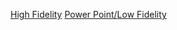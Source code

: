 [High Fidelity](https://www.figma.com/file/ClPvwN2igMomlnbcWwvy7P/Inbilla-Wireframe?type=design&node-id=271-2617&mode=design&t=b1mDHWTLZ1mf7hRU-0 )
[Power Point/Low Fidelity](https://www.canva.com/design/DAF3lacRvxI/DH6INMOvNcHt8F9Q1oorUw/edit?fbclid=IwAR0251QVnObR9H4VQewg-tFDFQG2C8AnM6cx4yu3u3RFJbM9tk1l6YI5LPg)
